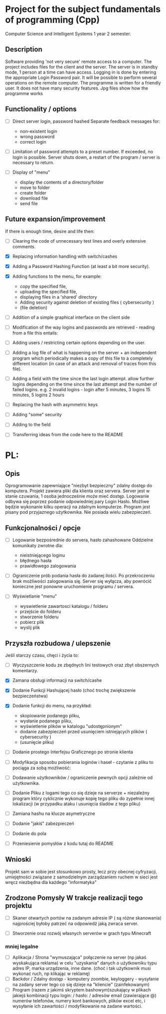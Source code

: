 # Project for the subject fundamentals of programming (Cpp)
Computer Science and Intelligent Systems 1 year 2 semester. 

## Description
Software providing 'not very secure' remote access to a computer. The project includes files for the client and the server.
The server is in standby mode, 1 person at a time can have access. Logging in is done by entering the appropriate Login Password pair. It will be possible to perform several operations on the remote computer. The programme is written for a friendly user. It does not have many security features. 
Jpg files show how the programme works

## Functionality / options
- [ ] Direct server login, password hashed
Separate feedback messages for:
    - non-existent login
    - wrong password
    - correct login
- [ ] Limitation of password attempts to a preset number. If exceeded, no login is possible. Server shuts down, a restart of the program / server is necessary to return.
- [ ] Display of "menu"

    - display the contents of a directory/folder
    - move to folder
    - create folder
    - download file
    - send file

## Future expansion/improvement
If there is enough time, desire and life then: 
- [ ] Clearing the code of unnecessary test lines and overly extensive comments.
- [x] Replacing information handling with switch/cashes
- [x] Adding a Password Hashing Function (at least a bit more security).

- [x] Adding functions to the menu, for example:
    - copy the specified file,
    - uploading the specified file,
    - displaying files in a 'shared' directory
    - Adding security against deletion of existing files ( cybersecurity )
    - (file deletion)
- [ ] Addition of a simple graphical interface on the client side
- [ ] Modification of the way logins and passwords are retrieved - reading from a file this entails:
- [ ] Adding users / restricting certain options depending on the user. 
- [ ] Adding a log file of what is happening on the server + an independent program which periodically makes a copy of this file to a completely different location (in case of an attack and removal of traces from this file).
- [ ] Adding a field with the time since the last login attempt. allow further logins depending on the time since the last attempt and the number of failed logins. e.g. 2 invalid logins - login after 5 minutes, 3 logins 15 minutes, 5 logins 2 hours
- [ ] Replacing the hash with asymmetric keys
- [ ] Adding "some" security
- [ ] Adding to the field
- [ ] Transferring ideas from the code here to the README

# PL:
## Opis
Oprogramowanie zapewniające "niezbyt bezpieczny" zdalny dostęp do komputera. Projekt zawiera pliki dla klienta oraz servera.
Server jest w stanie czuwania, 1 osoba jednocześnie może mieć dostęp. Logowanie odbywa się poprzez podanie odpowiedniej pary Login Hasło. Możliwe będzie wykonanie kilku operacji na zdalnym komputerze. Program jest pisany pod przyjaznego użytkownika. Nie posiada wielu zabezpieczeń. 

## Funkcjonalności / opcje

- [ ] Logowanie bezpośrednie do servera, hasło zahashowane
Oddzielne komunikaty zwrotne dla:
    - nieistniejącego loginu
    - błędnego hasła
    - prawidłowego zalogowania
- [ ] Ograniczenie prób podania hasła do zadanej ilości. Po przekroczeniu brak możliwości zalogowania się. Server się wyłącza, aby powrócić konieczne jest ponowne uruchomienie programu / servera.
- [ ] Wyświetlanie "menu"

    - wyswietlenie zawartosci katalogu / folderu
    - przejście do folderu
    - stworzenie folderu
    - pobierz plik
    - wyslij plik

## Przyszła rozbudowa / ulepszenie
Jeśli starczy czasu, chęci i życia to: 
- [ ] Wyczyszczenie kodu ze zbędnych lini testowych oraz zbyt obszernych komentarzy.
- [x] Zamana obsługi informacji na switch/cashe
- [x] Dodanie Funkcji Hashującej hasło (choć trochę zwiększenie bezpieczeństwa)

- [x] Dodanie funkcji do menu, na przykład:
    - skopiowanie podanego pliku,
    - wysłanie podanego pliku,
    - wyświetlenie plików w katalogu "udostępnionym"
    - dodanie zabezpieczeń przed usunięciem istniejących plików ( cybersecurity )
    - (usunięcie pliku)
- [ ] Dodanie prostego Interfejsu Graficznego po stronie klienta
- [ ] Modyfikacja sposobu pobierania loginów i haseł - czytanie z pliku to pociąga za sobą możliwość:
- [ ] Dodawanie użytkowników / ograniczenie pewnych opcji zależnie od użytkownika. 
- [ ] Dodanie Pliku z logami tego co się dzieje na serverze + niezależny program który cyklicznie wykonuje kopię tego pliku do zypełnie innej lokalizacji (w przypadku ataku i usunięcia śladów z tego pliku)
- [ ] Zamiana hashu na klucze asymetryczne
- [ ] Dodanie "jakiś" zabezpieczeń
- [ ] Dodanie do pola
- [ ] Przeniesienie pomysłów z kodu tutaj do README



## Wnioski
Projekt sam w sobie jest stosunkowo prosty, lecz przy obecnej cyfryzacji, umiejętności związane z samodzielnym zarządzaniem ruchem w sieci jest wręcz niezbędna dla każdego "informatyka"

## Zrodzone Pomysły W trakcje realizacji tego projektu
- [ ] Skaner otwartych portów na zadanym adresie IP ( są różne skanowania) najprościej byłoby patrzeć na odpowiedź jaką zwraca server.

- [ ] Stworzenie oraz rozwój własnych serverów w grach typu Minecraft

### mniej legalne
- [ ] Aplikacja / Strona "wymuszająca" połączenie na server (np jakaś wyskakująca reklama) w celu "uzyskania" danych o użytkowniku typu adres IP, marka urządzenia, inne dane. (choć i tak użytkownik musi wykonać ruch, np klikając w reklamę)
- [ ] Backdor / Zdalny dostęp - komputery zoombie, keyloggery - wysyłanie na zadany server tego co się dzieje na "kliencie" (zainfekowanym)
- [ ] Program (razem z jakimś skryptem bashowym)szukający w plikach jakiejś kombinacji typu login: / hasło: / adresów email (zawierające @) numerów telefonów, numery kont bankowych, plików excel etc, i wysyłanie ich zawartości / modyfikowanie na zadane wartości. 
